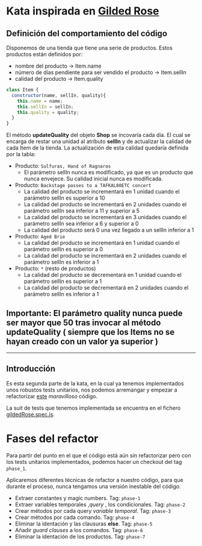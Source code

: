 # Kata inspirada en [Gilded Rose](https://github.com/juancsch/GildedRose-Kata)


## Definición del comportamiento del código

Disponemos de una tienda que tiene una serie de productos. Estos productos están definidos por:
* nombre del producto -> Item.name
* número de días pendiente para ser vendido el producto -> Item.sellIn
* calidad del producto -> Item.quality

```js
class Item {
  constructor(name, sellIn, quality){
    this.name = name;
    this.sellIn = sellIn;
    this.quality = quality;
  }
}
```

El método **updateQuality** del objeto **Shop** se incovaría cada día. El cual se encarga de restar una unidad al atributo **sellIn** y de actualizar la calidad de cada Item de la tienda.
La actualización de esta calidad quedaría definida por la tabla:

* Producto: `Sulfuras, Hand of Ragnaros`
    * El parámetro sellIn nunca es modificado, ya que es un producto que nunca envejece. Su calidad inicial nunca es modificada.
* Producto: `Backstage passes to a TAFKAL80ETC concert`
    * La calidad del producto se incrementará en 1 unidad cuando el parámetro sellIn es superior a 10
    * La calidad del producto se incrementará en 2 unidades cuando el parámetro sellIn sea inferior a 11 y superior a 5
    * La calidad del producto se incrementará en 3 unidades cuando el parámetro sellIn sea inferior a 6 y superior a 0
    * La calidad del producto será 0 una vez llegado a un sellIn inferior a 1
* Producto: `Aged Brie`
    * La calidad del producto se incrementará en 1 unidad cuando el parámetro sellIn es superior a 0
    * La calidad del producto se incrementará en 2 unidades cuando el parámetro sellIn es inferior a 1
* Producto: `*` (resto de productos)
    * La calidad del producto se decrementará en 1 unidad cuando el parámetro sellIn es superior a 1
    * La calidad del producto se decrementará en 2 unidades cuando el parámetro sellIn es inferior a 1

## Importante: El parámetro quality nunca puede ser mayor que 50 tras invocar al método updateQuality ( siempre que los Items no se hayan creado con un valor ya superior )
--- 

## Introducción

Es esta segunda parte de la kata, en la cual ya tenemos implementados unos robustos tests unitarios, nos podemos arremangar y empezar a refactorizar [este](./src/gilded_rose.js) *maravilloso* código.

La suit de tests que tenemos implementada se encuentra en el fichero [gildedRose.spec.js](./spec/gildedRose.spec.js).

# Fases del refactor
Para partir del punto en el que el código está aún sin refactorizar pero con los tests unitarios implementados, podemos hacer un checkout del tag `phase_1`.

Aplicaremos diferentes técnicas de refactor a nuestro código, para que durante el proceso, nunca tengamos una versión inestable del código. 

* Extraer constantes y magic numbers. Tag: `phase-1`
* Extraer variables temporales ,*query* , los condicionales. Tag: `phase-2`
* Crear métodos por cada query *variable temporal*. Tag: `phase-3`
* Crear métodos por cada comando. Tag: `phase-4`
* Eliminar la identación y las clausuras **else**. Tag: `phase-5`
* Añadir *guard clauses* a los comandos. Tag: `phase-6`
* Eliminar la identación de los productos. Tag: `phase-7`
